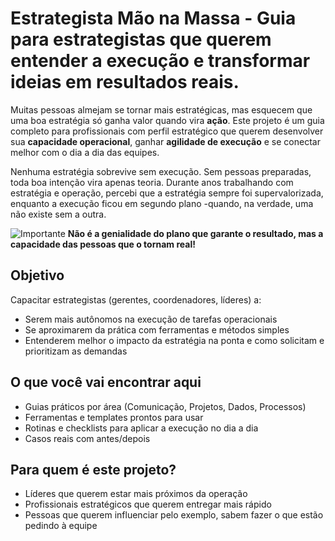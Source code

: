 
# Estrategista Mão na Massa - Guia para estrategistas que querem entender a execução e transformar ideias em resultados reais.

Muitas pessoas almejam se tornar mais estratégicas, mas esquecem que uma boa estratégia só ganha valor quando vira **ação**. Este projeto é um guia completo para profissionais com perfil estratégico que querem desenvolver sua **capacidade operacional**, ganhar **agilidade de execução** e se conectar melhor com o dia a dia das equipes.

Nenhuma estratégia sobrevive sem execução. Sem pessoas preparadas, toda boa intenção vira apenas teoria. Durante anos trabalhando com estratégia e operação, percebi que a estratégia sempre foi supervalorizada, enquanto a execução ficou em segundo plano -quando, na verdade, uma não existe sem a outra.

![Importante](https://img.shields.io/badge/Importante-red)
**Não é a genialidade do plano que garante o resultado, mas a capacidade das pessoas que o tornam real!**

## Objetivo

Capacitar estrategistas (gerentes, coordenadores, líderes) a:

- Serem mais autônomos na execução de tarefas operacionais
- Se aproximarem da prática com ferramentas e métodos simples
- Entenderem melhor o impacto da estratégia na ponta e como solicitam e prioritizam as demandas

##  O que você vai encontrar aqui

- Guias práticos por área (Comunicação, Projetos, Dados, Processos)
- Ferramentas e templates prontos para usar
- Rotinas e checklists para aplicar a execução no dia a dia
- Casos reais com antes/depois

##  Para quem é este projeto?

- Líderes que querem estar mais próximos da operação
- Profissionais estratégicos que querem entregar mais rápido
- Pessoas que querem influenciar pelo exemplo, sabem fazer o que estão pedindo à equipe 

